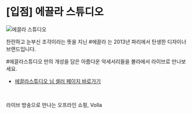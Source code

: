 # [입점] 에끌라 스튜디오

![에끌라 스튜디오](../../assets/marketing/dist/seller-eclat.png)

찬란하고 눈부신 조각이라는 뜻을 지닌 #에끌라 는 2013년 파리에서 탄생한 디자이너 브랜드입니다.

#에끌라스튜디오 만의 개성을 담은 아름다운 악세서리들을 볼라에서 라이브로 만나보세요.

- [에끌라스튜디오 님 셀러 페이지 바로가기](volla://deeplink/seller/18)

<br>

라이브 방송으로 만나는 오프라인 쇼핑, Volla
